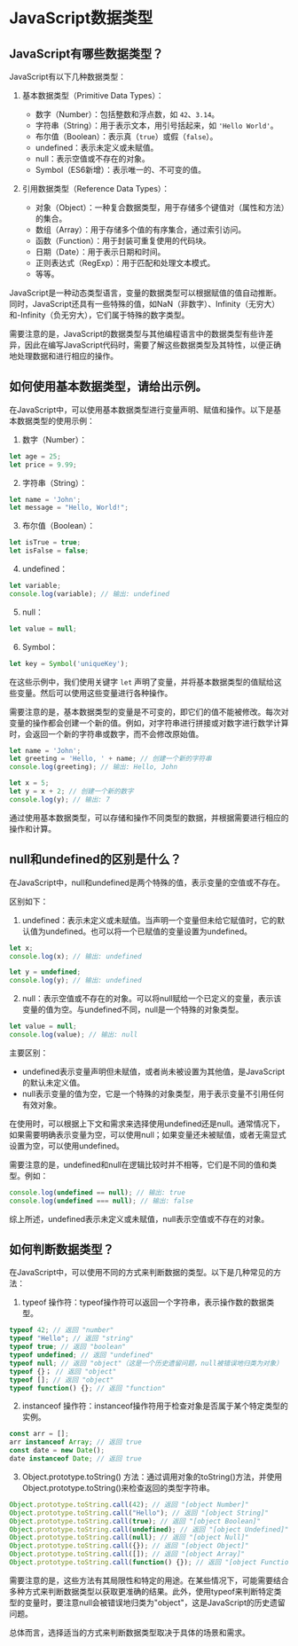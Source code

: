 # JavaScript数据类型

## JavaScript有哪些数据类型？
JavaScript有以下几种数据类型：

1. 基本数据类型（Primitive Data Types）：
   - 数字（Number）：包括整数和浮点数，如 `42`、`3.14`。
   - 字符串（String）：用于表示文本，用引号括起来，如 `'Hello World'`。
   - 布尔值（Boolean）：表示真（`true`）或假（`false`）。
   - undefined：表示未定义或未赋值。
   - null：表示空值或不存在的对象。
   - Symbol（ES6新增）：表示唯一的、不可变的值。

2. 引用数据类型（Reference Data Types）：
   - 对象（Object）：一种复合数据类型，用于存储多个键值对（属性和方法）的集合。
   - 数组（Array）：用于存储多个值的有序集合，通过索引访问。
   - 函数（Function）：用于封装可重复使用的代码块。
   - 日期（Date）：用于表示日期和时间。
   - 正则表达式（RegExp）：用于匹配和处理文本模式。
   - 等等。

JavaScript是一种动态类型语言，变量的数据类型可以根据赋值的值自动推断。同时，JavaScript还具有一些特殊的值，如NaN（非数字）、Infinity（无穷大）和-Infinity（负无穷大），它们属于特殊的数字类型。

需要注意的是，JavaScript的数据类型与其他编程语言中的数据类型有些许差异，因此在编写JavaScript代码时，需要了解这些数据类型及其特性，以便正确地处理数据和进行相应的操作。

## 如何使用基本数据类型，请给出示例。
在JavaScript中，可以使用基本数据类型进行变量声明、赋值和操作。以下是基本数据类型的使用示例：

1. 数字（Number）：

```javascript
let age = 25;
let price = 9.99;
```

2. 字符串（String）：

```javascript
let name = 'John';
let message = "Hello, World!";
```

3. 布尔值（Boolean）：

```javascript
let isTrue = true;
let isFalse = false;
```

4. undefined：

```javascript
let variable;
console.log(variable); // 输出: undefined
```

5. null：

```javascript
let value = null;
```

6. Symbol：

```javascript
let key = Symbol('uniqueKey');
```

在这些示例中，我们使用关键字 `let` 声明了变量，并将基本数据类型的值赋给这些变量。然后可以使用这些变量进行各种操作。

需要注意的是，基本数据类型的变量是不可变的，即它们的值不能被修改。每次对变量的操作都会创建一个新的值。例如，对字符串进行拼接或对数字进行数学计算时，会返回一个新的字符串或数字，而不会修改原始值。

```javascript
let name = 'John';
let greeting = 'Hello, ' + name; // 创建一个新的字符串
console.log(greeting); // 输出: Hello, John

let x = 5;
let y = x + 2; // 创建一个新的数字
console.log(y); // 输出: 7
```

通过使用基本数据类型，可以存储和操作不同类型的数据，并根据需要进行相应的操作和计算。

## null和undefined的区别是什么？
在JavaScript中，null和undefined是两个特殊的值，表示变量的空值或不存在。

区别如下：

1. undefined：表示未定义或未赋值。当声明一个变量但未给它赋值时，它的默认值为undefined。也可以将一个已赋值的变量设置为undefined。

```javascript
let x;
console.log(x); // 输出: undefined

let y = undefined;
console.log(y); // 输出: undefined
```

2. null：表示空值或不存在的对象。可以将null赋给一个已定义的变量，表示该变量的值为空。与undefined不同，null是一个特殊的对象类型。

```javascript
let value = null;
console.log(value); // 输出: null
```

主要区别：

- undefined表示变量声明但未赋值，或者尚未被设置为其他值，是JavaScript的默认未定义值。
- null表示变量的值为空，它是一个特殊的对象类型，用于表示变量不引用任何有效对象。

在使用时，可以根据上下文和需求来选择使用undefined还是null。通常情况下，如果需要明确表示变量为空，可以使用null；如果变量还未被赋值，或者无需显式设置为空，可以使用undefined。

需要注意的是，undefined和null在逻辑比较时并不相等，它们是不同的值和类型。例如：

```javascript
console.log(undefined == null); // 输出: true
console.log(undefined === null); // 输出: false
```

综上所述，undefined表示未定义或未赋值，null表示空值或不存在的对象。

## 如何判断数据类型？
在JavaScript中，可以使用不同的方式来判断数据的类型。以下是几种常见的方法：

1. typeof 操作符：typeof操作符可以返回一个字符串，表示操作数的数据类型。

```javascript
typeof 42; // 返回 "number"
typeof "Hello"; // 返回 "string"
typeof true; // 返回 "boolean"
typeof undefined; // 返回 "undefined"
typeof null; // 返回 "object"（这是一个历史遗留问题，null被错误地归类为对象）
typeof {}； // 返回 "object"
typeof []; // 返回 "object"
typeof function() {}; // 返回 "function"
```

2. instanceof 操作符：instanceof操作符用于检查对象是否属于某个特定类型的实例。

```javascript
const arr = [];
arr instanceof Array; // 返回 true
const date = new Date();
date instanceof Date; // 返回 true
```

3. Object.prototype.toString() 方法：通过调用对象的toString()方法，并使用Object.prototype.toString()来检查返回的类型字符串。

```javascript
Object.prototype.toString.call(42); // 返回 "[object Number]"
Object.prototype.toString.call("Hello"); // 返回 "[object String]"
Object.prototype.toString.call(true); // 返回 "[object Boolean]"
Object.prototype.toString.call(undefined); // 返回 "[object Undefined]"
Object.prototype.toString.call(null); // 返回 "[object Null]"
Object.prototype.toString.call({}); // 返回 "[object Object]"
Object.prototype.toString.call([]); // 返回 "[object Array]"
Object.prototype.toString.call(function() {}); // 返回 "[object Function]"
```

需要注意的是，这些方法有其局限性和特定的用途。在某些情况下，可能需要结合多种方式来判断数据类型以获取更准确的结果。此外，使用typeof来判断特定类型的变量时，要注意null会被错误地归类为"object"，这是JavaScript的历史遗留问题。

总体而言，选择适当的方式来判断数据类型取决于具体的场景和需求。